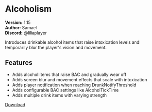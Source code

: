 # Alcoholism

**Version:** 1.15  
**Author:** Samael  
**Discord:** @liliaplayer  

Introduces drinkable alcohol items that raise intoxication levels and temporarily blur the player's vision and movement.

## Features

- Adds alcohol items that raise BAC and gradually wear off
- Adds screen blur and movement effects that scale with intoxication
- Adds player notification when reaching DrunkNotifyThreshold
- Adds configurable BAC settings like AlcoholTickTime
- Adds multiple drink items with varying strength

[Download](https://github.com/LiliaFramework/Modules/raw/refs/heads/gh-pages/alcoholism.zip)
